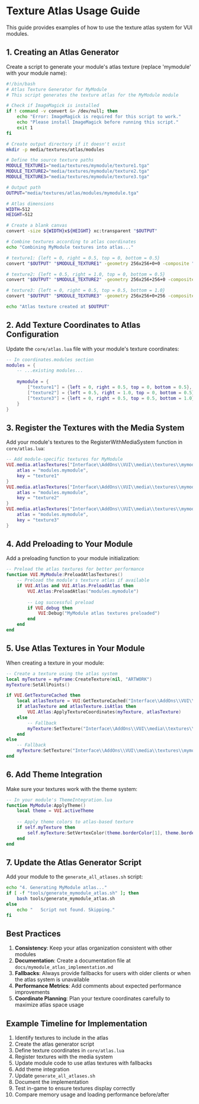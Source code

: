 # Texture Atlas Usage Guide

This guide provides examples of how to use the texture atlas system for VUI modules.

## 1. Creating an Atlas Generator

Create a script to generate your module's atlas texture (replace 'mymodule' with your module name):

```bash
#!/bin/bash
# Atlas Texture Generator for MyModule
# This script generates the texture atlas for the MyModule module

# Check if ImageMagick is installed
if ! command -v convert &> /dev/null; then
    echo "Error: ImageMagick is required for this script to work."
    echo "Please install ImageMagick before running this script."
    exit 1
fi

# Create output directory if it doesn't exist
mkdir -p media/textures/atlas/modules

# Define the source texture paths
MODULE_TEXTURE1="media/textures/mymodule/texture1.tga"
MODULE_TEXTURE2="media/textures/mymodule/texture2.tga"
MODULE_TEXTURE3="media/textures/mymodule/texture3.tga"

# Output path
OUTPUT="media/textures/atlas/modules/mymodule.tga"

# Atlas dimensions
WIDTH=512
HEIGHT=512

# Create a blank canvas
convert -size ${WIDTH}x${HEIGHT} xc:transparent "$OUTPUT"

# Combine textures according to atlas coordinates
echo "Combining MyModule textures into atlas..."

# texture1: {left = 0, right = 0.5, top = 0, bottom = 0.5}
convert "$OUTPUT" "$MODULE_TEXTURE1" -geometry 256x256+0+0 -composite "$OUTPUT"

# texture2: {left = 0.5, right = 1.0, top = 0, bottom = 0.5}
convert "$OUTPUT" "$MODULE_TEXTURE2" -geometry 256x256+256+0 -composite "$OUTPUT"

# texture3: {left = 0, right = 0.5, top = 0.5, bottom = 1.0}
convert "$OUTPUT" "$MODULE_TEXTURE3" -geometry 256x256+0+256 -composite "$OUTPUT"

echo "Atlas texture created at $OUTPUT"
```

## 2. Add Texture Coordinates to Atlas Configuration

Update the `core/atlas.lua` file with your module's texture coordinates:

```lua
-- In coordinates.modules section
modules = {
    -- ...existing modules...
    
    mymodule = {
        ["texture1"] = {left = 0, right = 0.5, top = 0, bottom = 0.5},
        ["texture2"] = {left = 0.5, right = 1.0, top = 0, bottom = 0.5},
        ["texture3"] = {left = 0, right = 0.5, top = 0.5, bottom = 1.0}
    }
}
```

## 3. Register the Textures with the Media System

Add your module's textures to the RegisterWithMediaSystem function in `core/atlas.lua`:

```lua
-- Add module-specific textures for MyModule
VUI.media.atlasTextures["Interface\\AddOns\\VUI\\media\\textures\\mymodule\\texture1.tga"] = {
    atlas = "modules.mymodule",
    key = "texture1"
}
VUI.media.atlasTextures["Interface\\AddOns\\VUI\\media\\textures\\mymodule\\texture2.tga"] = {
    atlas = "modules.mymodule",
    key = "texture2"
}
VUI.media.atlasTextures["Interface\\AddOns\\VUI\\media\\textures\\mymodule\\texture3.tga"] = {
    atlas = "modules.mymodule",
    key = "texture3"
}
```

## 4. Add Preloading to Your Module

Add a preloading function to your module initialization:

```lua
-- Preload the atlas textures for better performance
function VUI.MyModule:PreloadAtlasTextures()
    -- Preload the module's texture atlas if available
    if VUI.Atlas and VUI.Atlas.PreloadAtlas then
        VUI.Atlas:PreloadAtlas("modules.mymodule")
        
        -- Log successful preload
        if VUI.debug then
            VUI:Debug("MyModule atlas textures preloaded")
        end
    end
end
```

## 5. Use Atlas Textures in Your Module

When creating a texture in your module:

```lua
-- Create a texture using the atlas system
local myTexture = myFrame:CreateTexture(nil, "ARTWORK")
myTexture:SetAllPoints()

if VUI.GetTextureCached then
    local atlasTexture = VUI:GetTextureCached("Interface\\AddOns\\VUI\\media\\textures\\mymodule\\texture1.tga")
    if atlasTexture and atlasTexture.isAtlas then
        VUI.Atlas:ApplyTextureCoordinates(myTexture, atlasTexture)
    else
        -- Fallback
        myTexture:SetTexture("Interface\\AddOns\\VUI\\media\\textures\\mymodule\\texture1.tga")
    end
else
    -- Fallback
    myTexture:SetTexture("Interface\\AddOns\\VUI\\media\\textures\\mymodule\\texture1.tga")
end
```

## 6. Add Theme Integration

Make sure your textures work with the theme system:

```lua
-- In your module's ThemeIntegration.lua
function MyModule:ApplyTheme()
    local theme = VUI.activeTheme
    
    -- Apply theme colors to atlas-based texture
    if self.myTexture then
        self.myTexture:SetVertexColor(theme.borderColor[1], theme.borderColor[2], theme.borderColor[3], 0.8)
    end
end
```

## 7. Update the Atlas Generator Script

Add your module to the `generate_all_atlases.sh` script:

```bash
echo "4. Generating MyModule atlas..."
if [ -f "tools/generate_mymodule_atlas.sh" ]; then
    bash tools/generate_mymodule_atlas.sh
else
    echo "   Script not found. Skipping."
fi
```

## Best Practices

1. **Consistency**: Keep your atlas organization consistent with other modules
2. **Documentation**: Create a documentation file at `docs/mymodule_atlas_implementation.md`
3. **Fallbacks**: Always provide fallbacks for users with older clients or when the atlas system is unavailable
4. **Performance Metrics**: Add comments about expected performance improvements
5. **Coordinate Planning**: Plan your texture coordinates carefully to maximize atlas space usage

## Example Timeline for Implementation

1. Identify textures to include in the atlas
2. Create the atlas generator script
3. Define texture coordinates in `core/atlas.lua`
4. Register textures with the media system
5. Update module code to use atlas textures with fallbacks
6. Add theme integration
7. Update `generate_all_atlases.sh`
8. Document the implementation
9. Test in-game to ensure textures display correctly
10. Compare memory usage and loading performance before/after